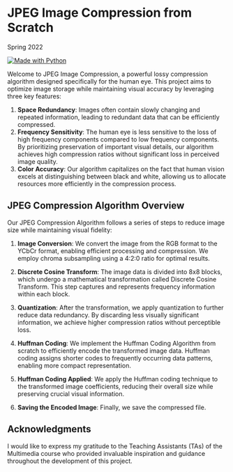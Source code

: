 # JPEG Image Compression from Scratch

Spring 2022

[![Made with Python](https://img.shields.io/badge/Made%20with-Python-blue.svg)](https://www.python.org/)

Welcome to JPEG Image Compression, a powerful lossy compression algorithm designed specifically for the human eye. This project aims to optimize image storage while maintaining visual accuracy by leveraging three key features:

1. **Space Redundancy**: Images often contain slowly changing and repeated information, leading to redundant data that can be efficiently compressed.
2. **Frequency Sensitivity**: The human eye is less sensitive to the loss of high frequency components compared to low frequency components. By prioritizing preservation of important visual details, our algorithm achieves high compression ratios without significant loss in perceived image quality.
3. **Color Accuracy**: Our algorithm capitalizes on the fact that human vision excels at distinguishing between black and white, allowing us to allocate resources more efficiently in the compression process.

## JPEG Compression Algorithm Overview

Our JPEG Compression Algorithm follows a series of steps to reduce image size while maintaining visual fidelity:

1. **Image Conversion**: We convert the image from the RGB format to the YCbCr format, enabling efficient processing and compression. We employ chroma subsampling using a 4:2:0 ratio for optimal results.

2. **Discrete Cosine Transform**: The image data is divided into 8x8 blocks, which undergo a mathematical transformation called Discrete Cosine Transform. This step captures and represents frequency information within each block.

3. **Quantization**: After the transformation, we apply quantization to further reduce data redundancy. By discarding less visually significant information, we achieve higher compression ratios without perceptible loss.

4. **Huffman Coding**: We implement the Huffman Coding Algorithm from scratch to efficiently encode the transformed image data. Huffman coding assigns shorter codes to frequently occurring data patterns, enabling more compact representation.

5. **Huffman Coding Applied**: We apply the Huffman coding technique to the transformed image coefficients, reducing their overall size while preserving crucial visual information.

6. **Saving the Encoded Image**: Finally, we save the compressed file.

## Acknowledgments

I would like to express my gratitude to the Teaching Assistants (TAs) of the Multimedia course who provided invaluable inspiration and guidance throughout the development of this project.
